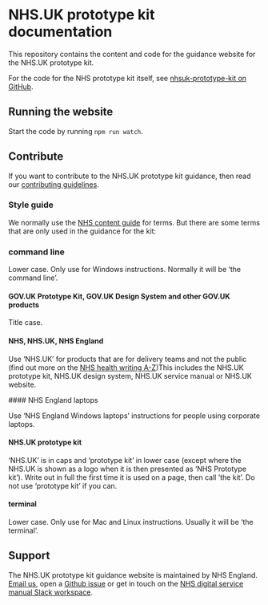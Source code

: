 # NHS.UK prototype kit documentation

This repository contains the content and code for the guidance website for the NHS.UK prototype kit.

For the code for the NHS prototype kit itself, see [nhsuk-prototype-kit on GitHub](https://github.com/nhsuk/nhsuk-prototype-kit).

## Running the website

Start the code by running `npm run watch`.

## Contribute

If you want to contribute to the NHS.UK prototype kit guidance, then read our [contributing guidelines](CONTRIBUTING.md).

### Style guide

We normally use the [NHS content guide](https://service-manual.nhs.uk/content) for terms. But there are some terms that are only used in the guidance for the kit:

### command line

Lower case. Only use for Windows instructions. Normally it will be ‘the command line’.


#### GOV.UK Prototype Kit, GOV.UK Design System and other GOV.UK products

Title case.

#### NHS, NHS.UK, NHS England

Use ‘NHS.UK’ for products that are for delivery teams and not the public (find out more on the [NHS health writing A-Z](https://service-manual.nhs.uk/content/a-to-z-of-nhs-health-writing#N))This includes the NHS.UK prototype kit, NHS.UK design system, NHS.UK service manual or NHS.UK website.

#### NHS England laptops

Use ‘NHS England Windows laptops’ instructions for people using corporate laptops.

#### NHS.UK prototype kit

‘NHS.UK’ is in caps and ‘prototype kit’ in lower case (except where the NHS.UK is shown as a logo when it is then presented as ‘NHS Prototype kit’). Write out in full the first time it is used on a page, then call ’the kit’. Do not use ‘prototype kit’ if you can.

#### terminal

Lower case. Only use for Mac and Linux instructions. Usually it will be ‘the terminal’.

## Support

The NHS.UK prototype kit guidance website is maintained by NHS England. [Email us](<mailto:[england.service-manual@nhs.net](mailto:england.service-manual@nhs.net)>), open a [Github issue](https://github.com/nhsuk/nhsuk.service-manual.prototype-kit.docs/issues/new) or get in touch on the [NHS digital service manual Slack workspace](https://join.slack.com/t/nhs-service-manual/shared_invite/enQtNTIyOTEyNjU3NDkyLTk4NDQ3YzkwYzk1Njk5YjAxYTI5YTVkZmUxMGQ0ZjA3NjMyM2ZkNjBlMWMxODVjZjYzNzg1ZmU4MWY1NmE2YzE).
